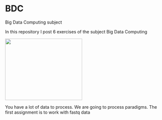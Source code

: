 # BDC
Big Data Computing subject


In this repository I post 6 exercises of the subject Big Data Computing

<a href="url"><img src="https://github.com/LukaStein/BDC/assets/60214213/96bccae8-ad28-42a2-9162-08d00ff43aae" height="200" width="250" ></a>

You have a lot of data to process.
We are going to process paradigms. The first assignment is to work with fastq data
